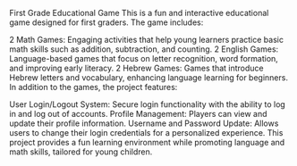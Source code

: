 First Grade Educational Game
This is a fun and interactive educational game designed for first graders. The game includes:

2 Math Games: Engaging activities that help young learners practice basic math skills such as addition, subtraction, and counting.
2 English Games: Language-based games that focus on letter recognition, word formation, and improving early literacy.
2 Hebrew Games: Games that introduce Hebrew letters and vocabulary, enhancing language learning for beginners.
In addition to the games, the project features:

User Login/Logout System: Secure login functionality with the ability to log in and log out of accounts.
Profile Management: Players can view and update their profile information.
Username and Password Update: Allows users to change their login credentials for a personalized experience.
This project provides a fun learning environment while promoting language and math skills, tailored for young children.

